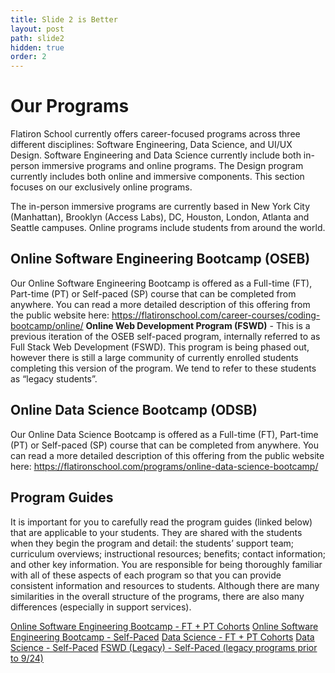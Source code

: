 ```yaml
---
title: Slide 2 is Better
layout: post
path: slide2
hidden: true
order: 2
---
```


# Our Programs

Flatiron School currently offers career-focused programs across three different disciplines: Software Engineering, Data Science, and UI/UX Design. Software Engineering and Data Science currently include both in-person immersive programs and online programs. The Design program currently includes both online and immersive components. This section focuses on our exclusively online programs.

The in-person immersive programs are currently based in New York City (Manhattan), Brooklyn (Access Labs), DC, Houston, London, Atlanta and Seattle campuses. Online programs include students from around the world.

## Online Software Engineering Bootcamp (OSEB)

Our Online Software Engineering Bootcamp is offered as a Full-time (FT), Part-time (PT) or Self-paced (SP) course that can be completed from anywhere. You can read a more detailed description of this offering from the public website here: https://flatironschool.com/career-courses/coding-bootcamp/online/
**Online Web Development Program (FSWD)** - This is a previous iteration of the OSEB self-paced program, internally referred to as Full Stack Web Development (FSWD). This program is being phased out, however there is still a large community of currently enrolled students completing this version of the program. We tend to refer to these students as “legacy students”.

## Online Data Science Bootcamp (ODSB)

Our Online Data Science Bootcamp is offered as a Full-time (FT), Part-time (PT) or Self-paced (SP) course that can be completed from anywhere. You can read a more detailed description of this offering from the public website here: https://flatironschool.com/programs/online-data-science-bootcamp/

## Program Guides

It is important for you to carefully read the program guides (linked below) that are applicable to your students. They are shared with the students when they begin the program and detail: the students’ support team; curriculum overviews; instructional resources; benefits; contact information; and other key information. You are responsible for being thoroughly familiar with all of these aspects of each program so that you can provide consistent information and resources to students. Although there are many similarities in the overall structure of the programs, there are also many differences (especially in support services).

[Online Software Engineering Bootcamp - FT + PT Cohorts](https://drive.google.com/open?id=14jVitbZdhpSUg_6tyLCasqHyj6-3Gaik)
[Online Software Engineering Bootcamp - Self-Paced](https://drive.google.com/open?id=1tdbr6P7Jc22yTogyp8yHY9GJ-vVwGk6s)
[Data Science - FT + PT Cohorts](https://drive.google.com/file/d/1Fxd39ba1hqXJaRnXFBMace32KXVnyBHw/view?usp=sharing)
[Data Science - Self-Paced](https://drive.google.com/file/d/1Y0bxWDorRCjTiAFW5xG73e_82X-ZPD5P/view?usp=sharing)
[FSWD (Legacy) - Self-Paced (legacy programs prior to 9/24)](https://drive.google.com/open?id=1wFKY3I-w0d_hmNsxxZE44ww9Zgdyc-cW)
